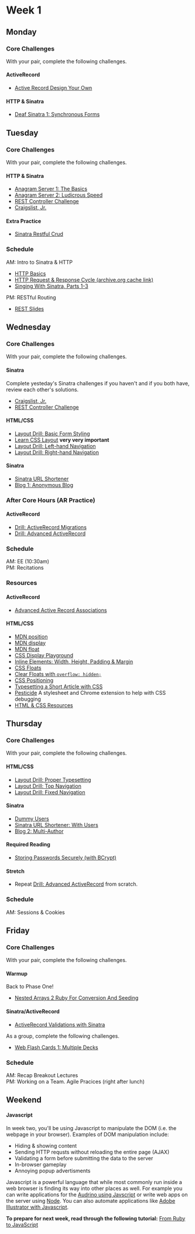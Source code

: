 # Week 1

## Monday

### Core Challenges
With your pair, complete the following challenges.

#### ActiveRecord
- [Active Record Design Your Own](../../../activerecord-design-your-own-challenge)

#### HTTP & Sinatra
- [Deaf Sinatra 1: Synchronous Forms](../../../deaf-sinatra-1-synchronous-forms-challenge)

## Tuesday

### Core Challenges
With your pair, complete the following challenges.

#### HTTP & Sinatra
- [Anagram Server 1: The Basics](../../../anagram-server-1-the-basics-challenge)
- [Anagram Server 2: Ludicrous Speed](../../../anagram-server-2-ludicrous-speed-challenge)
- [REST Controller Challenge](../../../rest-controller-challenge)
- [Craigslist, Jr.](../../../craigslist-jr-challenge)

#### Extra Practice
- [Sinatra Restful Crud](../../../ph2-p1-sinatra-restful-crud-challenge)

### Schedule
AM: Intro to Sinatra & HTTP
- [HTTP Basics](http://www3.ntu.edu.sg/home/ehchua/programming/webprogramming/http_basics.html)
- [HTTP Request & Response Cycle (archive.org cache link)](https://web.archive.org/web/20130705214517/http://devhub.fm/http-requestresponse-basics)
- [Singing With Sinatra, Parts 1-3](http://net.tutsplus.com/tutorials/ruby/singing-with-sinatra/)

PM: RESTful Routing

- [REST Slides](resources/rest.pdf?raw=true)

## Wednesday

### Core Challenges
With your pair, complete the following challenges.

#### Sinatra
Complete yesteday's Sinatra challenges if you haven't and if you both have, review each other's solutions.
- [Craigslist, Jr.](../../../craigslist-jr-challenge)
- [REST Controller Challenge](../../../rest-controller-challenge)

#### HTML/CSS
- [Layout Drill: Basic Form Styling](../../../layout-drill-basic-form-styling-challenge)
- [Learn CSS Layout](http://learnlayout.com) **very very important**
- [Layout Drill: Left-hand Navigation](../../../layout-drill-left-hand-navigation-challenge)
- [Layout Drill: Right-hand Navigation](../../../layout-drill-right-hand-navigation-challenge)

#### Sinatra
- [Sinatra URL Shortener](../../../sinatra-url-shortener-challenge)
- [Blog 1: Anonymous Blog](../../../blog-1-anonymous-blog-challenge)

### After Core Hours (AR Practice)

#### ActiveRecord
- [Drill: ActiveRecord Migrations](../../../ar-migrations-drill)
- [Drill: Advanced ActiveRecord](../../../advanced-ar-drill)


### Schedule
AM: EE (10:30am)  
PM: Recitations


### Resources
#### ActiveRecord
* [Advanced Active Record Associations](http://www.theodinproject.com/ruby-on-rails/active-record-associations)

#### HTML/CSS
- [MDN position](https://developer.mozilla.org/en-US/docs/Web/CSS/position)
- [MDN display](https://developer.mozilla.org/en-US/docs/Web/CSS/display)
- [MDN float](https://developer.mozilla.org/en-US/docs/Web/CSS/float)
- [CSS Display Playground](http://quirksmode.org/css/css2/display.html#link9)
- [Inline Elements: Width, Height, Padding & Margin](http://www.maxdesign.com.au/articles/inline/)
- [CSS Floats](http://alistapart.com/article/css-floats-101)
- [Clear Floats with `overflow: hidden;`](http://colinaarts.com/articles/the-magic-of-overflow-hidden/)
- [CSS Positioning](http://alistapart.com/article/css-positioning-101)
- [Typesetting a Short Article with CSS](https://medium.com/designed-thought/99033116fe92)
- [Pesticide](http://pesticide.io/) A stylesheet and Chrome extension to help with CSS debugging
- [HTML & CSS Resources](https://gist.github.com/jenmyers/a6bb9ea6233c6c5a9edb)



## Thursday

### Core Challenges
With your pair, complete the following challenges.

#### HTML/CSS
- [Layout Drill: Proper Typesetting](../../../layout-drill-proper-typesetting-challenge)
- [Layout Drill: Top Navigation](../../../layout-drill-top-navigation-challenge)
- [Layout Drill: Fixed Navigation](../../../layout-drill-fixed-navigation-challenge)

#### Sinatra
- [Dummy Users](../../../dummy-users-challenge)
- [Sinatra URL Shortener: With Users](../../../sinatra-url-shortener-with-users-challenge)
- [Blog 2: Multi-Author](../../../blog-2-multi-author-challenge)

#### Required Reading
- [Storing Passwords Securely (with BCrypt)](https://github.com/devbootcamp/reference/wiki/Storing-Passwords-Securely)

#### Stretch
- Repeat [Drill: Advanced ActiveRecord](../../../advanced-ar-dril) from scratch.

### Schedule
AM: Sessions & Cookies  

## Friday

### Core Challenges

With your pair, complete the following challenges.

#### Warmup
Back to Phase One!
- [Nested Arrays 2 Ruby For Conversion And Seeding](../../..//nested-arrays-2-ruby-for-conversion-and-seeding-challenge)

#### Sinatra/ActiveRecord
- [ActiveRecord Validations with Sinatra](../../../ph2-p5-active-record-and-sinatra-propagating-validations-challenge)

As a group, complete the following challenges.
- [Web Flash Cards 1: Multiple Decks](../../../web-flash-cards-1-multiple-decks-challenge)

### Schedule
AM: Recap Breakout Lectures  
PM: Working on a Team. Agile Pracices (right after lunch)

## Weekend

#### Javascript
In week two, you'll be using Javascript to manipulate the DOM (i.e. the webpage in your browser). Examples of DOM manipulation include:

* Hiding & showing content
* Sending HTTP requsts without reloading the entire page (AJAX)
* Validating a form before submitting the data to the server
* In-browser gameplay
* Annoying popup advertisments

Javascript is a powerful language that while most commonly run inside a web browser is finding its way into other places as well. For example you can write applications for the [Audrino using Javscript](https://github.com/rwaldron/johnny-five) or write web apps on the server using [Node](http://nodejs.org/). You can also automate applications like [Adobe Illustrator with Javascript](http://www.adobe.com/devnet/illustrator/scripting.html).

**To prepare for next week, read through the following tutorial:** [From Ruby to JavaScript](../../../javascript-from-ruby-challenge)
